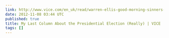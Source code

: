 ```yaml
---
link: http://www.vice.com/en_uk/read/warren-ellis-good-morning-sinners-the-last-column-about-the-election-really
date: 2012-11-08 03:44 UTC
published: true
title: My Last Column About the Presidential Election (Really) | VICE
tags: []
---
```



